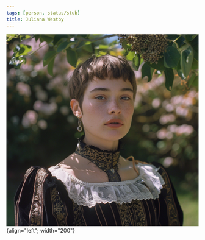 ```yaml
---
tags: [person, status/stub]
title: Juliana Westby
---
```


![Juliana Westby](../../assets/juliana-westby.png){align="left"; width="200"}




